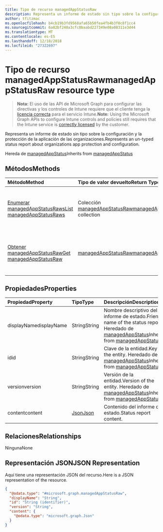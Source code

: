 ```yaml
---
title: Tipo de recurso managedAppStatusRaw
description: Representa un informe de estado sin tipo sobre la configuración y la protección de la aplicación de las organizaciones.
author: tfitzmac
ms.openlocfilehash: b4cb19b3fd9568afa65b50fea4fb4b3f0c8f1cc4
ms.sourcegitcommit: 6a82bf240a3cfc0baabd227349e08a08311e3d44
ms.translationtype: MT
ms.contentlocale: es-ES
ms.lasthandoff: 12/18/2018
ms.locfileid: "27322697"
---
```

# <a name="managedappstatusraw-resource-type"></a><span data-ttu-id="c0afb-103">Tipo de recurso managedAppStatusRaw</span><span class="sxs-lookup"><span data-stu-id="c0afb-103">managedAppStatusRaw resource type</span></span>

> <span data-ttu-id="c0afb-104">**Nota:** El uso de las API de Microsoft Graph para configurar las directivas y los controles de Intune requiere que el cliente tenga la [licencia correcta](https://go.microsoft.com/fwlink/?linkid=839381) para el servicio Intune.</span><span class="sxs-lookup"><span data-stu-id="c0afb-104">**Note:** Using the Microsoft Graph APIs to configure Intune controls and policies still requires that the Intune service is [correctly licensed](https://go.microsoft.com/fwlink/?linkid=839381) by the customer.</span></span>

<span data-ttu-id="c0afb-105">Representa un informe de estado sin tipo sobre la configuración y la protección de la aplicación de las organizaciones.</span><span class="sxs-lookup"><span data-stu-id="c0afb-105">Represents an un-typed status report about organizations app protection and configuration.</span></span>

<span data-ttu-id="c0afb-106">Hereda de [managedAppStatus](../resources/intune-mam-managedappstatus.md)</span><span class="sxs-lookup"><span data-stu-id="c0afb-106">Inherits from [managedAppStatus](../resources/intune-mam-managedappstatus.md)</span></span>

## <a name="methods"></a><span data-ttu-id="c0afb-107">Métodos</span><span class="sxs-lookup"><span data-stu-id="c0afb-107">Methods</span></span>
|<span data-ttu-id="c0afb-108">Método</span><span class="sxs-lookup"><span data-stu-id="c0afb-108">Method</span></span>|<span data-ttu-id="c0afb-109">Tipo de valor devuelto</span><span class="sxs-lookup"><span data-stu-id="c0afb-109">Return Type</span></span>|<span data-ttu-id="c0afb-110">Descripción</span><span class="sxs-lookup"><span data-stu-id="c0afb-110">Description</span></span>|
|:---|:---|:---|
|[<span data-ttu-id="c0afb-111">Enumerar managedAppStatusRaws</span><span class="sxs-lookup"><span data-stu-id="c0afb-111">List managedAppStatusRaws</span></span>](../api/intune-mam-managedappstatusraw-list.md)|<span data-ttu-id="c0afb-112">Colección [managedAppStatusRaw](../resources/intune-mam-managedappstatusraw.md)</span><span class="sxs-lookup"><span data-stu-id="c0afb-112">[managedAppStatusRaw](../resources/intune-mam-managedappstatusraw.md) collection</span></span>|<span data-ttu-id="c0afb-113">Enumere las propiedades y las relaciones de los objetos [managedAppStatusRaw](../resources/intune-mam-managedappstatusraw.md).</span><span class="sxs-lookup"><span data-stu-id="c0afb-113">List properties and relationships of the [managedAppStatusRaw](../resources/intune-mam-managedappstatusraw.md) objects.</span></span>|
|[<span data-ttu-id="c0afb-114">Obtener managedAppStatusRaw</span><span class="sxs-lookup"><span data-stu-id="c0afb-114">Get managedAppStatusRaw</span></span>](../api/intune-mam-managedappstatusraw-get.md)|[<span data-ttu-id="c0afb-115">managedAppStatusRaw</span><span class="sxs-lookup"><span data-stu-id="c0afb-115">managedAppStatusRaw</span></span>](../resources/intune-mam-managedappstatusraw.md)|<span data-ttu-id="c0afb-116">Lea las propiedades y las relaciones del objeto [managedAppStatusRaw](../resources/intune-mam-managedappstatusraw.md).</span><span class="sxs-lookup"><span data-stu-id="c0afb-116">Read properties and relationships of the [managedAppStatusRaw](../resources/intune-mam-managedappstatusraw.md) object.</span></span>|

## <a name="properties"></a><span data-ttu-id="c0afb-117">Propiedades</span><span class="sxs-lookup"><span data-stu-id="c0afb-117">Properties</span></span>
|<span data-ttu-id="c0afb-118">Propiedad</span><span class="sxs-lookup"><span data-stu-id="c0afb-118">Property</span></span>|<span data-ttu-id="c0afb-119">Tipo</span><span class="sxs-lookup"><span data-stu-id="c0afb-119">Type</span></span>|<span data-ttu-id="c0afb-120">Descripción</span><span class="sxs-lookup"><span data-stu-id="c0afb-120">Description</span></span>|
|:---|:---|:---|
|<span data-ttu-id="c0afb-121">displayName</span><span class="sxs-lookup"><span data-stu-id="c0afb-121">displayName</span></span>|<span data-ttu-id="c0afb-122">String</span><span class="sxs-lookup"><span data-stu-id="c0afb-122">String</span></span>|<span data-ttu-id="c0afb-123">Nombre descriptivo del informe de estado.</span><span class="sxs-lookup"><span data-stu-id="c0afb-123">Friendly name of the status report.</span></span> <span data-ttu-id="c0afb-124">Heredado de [managedAppStatus](../resources/intune-mam-managedappstatus.md)</span><span class="sxs-lookup"><span data-stu-id="c0afb-124">Inherited from [managedAppStatus](../resources/intune-mam-managedappstatus.md)</span></span>|
|<span data-ttu-id="c0afb-125">id</span><span class="sxs-lookup"><span data-stu-id="c0afb-125">id</span></span>|<span data-ttu-id="c0afb-126">String</span><span class="sxs-lookup"><span data-stu-id="c0afb-126">String</span></span>|<span data-ttu-id="c0afb-127">Clave de la entidad.</span><span class="sxs-lookup"><span data-stu-id="c0afb-127">Key of the entity.</span></span> <span data-ttu-id="c0afb-128">Heredado de [managedAppStatus](../resources/intune-mam-managedappstatus.md)</span><span class="sxs-lookup"><span data-stu-id="c0afb-128">Inherited from [managedAppStatus](../resources/intune-mam-managedappstatus.md)</span></span>|
|<span data-ttu-id="c0afb-129">version</span><span class="sxs-lookup"><span data-stu-id="c0afb-129">version</span></span>|<span data-ttu-id="c0afb-130">String</span><span class="sxs-lookup"><span data-stu-id="c0afb-130">String</span></span>|<span data-ttu-id="c0afb-131">Versión de la entidad.</span><span class="sxs-lookup"><span data-stu-id="c0afb-131">Version of the entity.</span></span> <span data-ttu-id="c0afb-132">Heredado de [managedAppStatus](../resources/intune-mam-managedappstatus.md)</span><span class="sxs-lookup"><span data-stu-id="c0afb-132">Inherited from [managedAppStatus](../resources/intune-mam-managedappstatus.md)</span></span>|
|<span data-ttu-id="c0afb-133">content</span><span class="sxs-lookup"><span data-stu-id="c0afb-133">content</span></span>|[<span data-ttu-id="c0afb-134">Json</span><span class="sxs-lookup"><span data-stu-id="c0afb-134">Json</span></span>](../resources/intune-mam-json.md)|<span data-ttu-id="c0afb-135">Contenido del informe de estado.</span><span class="sxs-lookup"><span data-stu-id="c0afb-135">Status report content.</span></span>|

## <a name="relationships"></a><span data-ttu-id="c0afb-136">Relaciones</span><span class="sxs-lookup"><span data-stu-id="c0afb-136">Relationships</span></span>
<span data-ttu-id="c0afb-137">Ninguna</span><span class="sxs-lookup"><span data-stu-id="c0afb-137">None</span></span>
## <a name="json-representation"></a><span data-ttu-id="c0afb-138">Representación JSON</span><span class="sxs-lookup"><span data-stu-id="c0afb-138">JSON Representation</span></span>
<span data-ttu-id="c0afb-139">Aquí tiene una representación JSON del recurso.</span><span class="sxs-lookup"><span data-stu-id="c0afb-139">Here is a JSON representation of the resource.</span></span>
<!-- {
  "blockType": "resource",
  "keyProperty": "id",
  "@odata.type": "microsoft.graph.managedAppStatusRaw"
}
-->
``` json
{
  "@odata.type": "#microsoft.graph.managedAppStatusRaw",
  "displayName": "String",
  "id": "String (identifier)",
  "version": "String",
  "content": {
    "@odata.type": "microsoft.graph.Json"
  }
}
```




